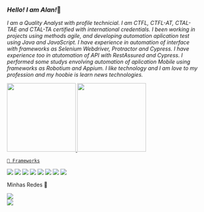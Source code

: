 ### <i> Hello! I am Alan!</i>🖖

<div>
  <i>
I am a Quality Analyst with profile technicial. I am CTFL, CTFL-AT, CTAL-TAE and CTAL-TA certified with international credentials. I been working in projects using methods agile, and developing automation aplication test using Java and JavaScript.
I have experience in automation of interface with frameworks as Selenium Webdriver, Protractor and Cypress. I have experience too in atutomation of API with RestAssured and Cypress. I performed some studys envolving automation of aplication Mobile using frameworks as Robotium and Appium.
I like technology and I am love to my profession and my hoobie is learn news technologies.
   </i>
 </div>
 <p>
 <p>
 <div>
  
  <a href="https://github.com/alanpaulodejesus">
  <img height="180em" src="https://github-readme-stats.vercel.app/api?username=alanpaulodejesus&show_icons=true&theme=dark&include_all_commits=true&count_private=true"/>
  <img height="180em" src="https://github-readme-stats.vercel.app/api/top-langs/?username=alanpaulodejesus&layout=compact&langs_count=7&theme=dark"/>
</div>

    🧰 Frameworks

<p>    
    <a href="#home"><img src=https://img.shields.io/badge/-Java%20-%23525252.svg?style=flat&logo=Java&logoColor=red&"></a>
    <a href="#home"><img src=https://img.shields.io/badge/-JUnit%20-%23525252.svg?style=flat&logo=cachet&"></a>
    <a href="#home"><img src=https://img.shields.io/badge/-javaScript%20-%23525252.svg?style=flat&logo=javaScript&"></a>
    <a href="#home"><img src=https://img.shields.io/badge/-Cucumber%20-%23525252.svg?style=flat&logo=cucumber&"></a>
    <a href="#home"><img src=https://img.shields.io/badge/-Selenium%20-%23525252.svg?style=flat&logo=selenium&"></a>
    <a href="#home"><img src=https://img.shields.io/badge/-GitHub%20-%23525252.svg?style=flat&logo=github&"></a>
    <a href="#home"><img src=https://img.shields.io/badge/-Cypress%20-%23525252.svg?style=flat&logo=cypress&"></a>
    <a href="#home"><img src=https://img.shields.io/badge/-Appium%20-%23525252.svg?style=flat&logo=selenium&logoColor=purple&"></a>
</p>
  
<p>
  Minhas Redes 🤝
<p><p><p> 
   <div>
    <a href="https://www.linkedin.com/in/alanpaulodejesus/" target="_blank"><img src="https://img.shields.io/badge/-LinkedIn-%230077B5?style=for-the-badge&logo=linkedin&logoColor=white" target="_blank"></a> 
  </div>
   <div>
       <a href="https://alanpaulodejesus.medium.com/" target="_blank"><img src="https://img.shields.io/badge/-Medium-%230077B5?style=for-the-badge&logo=medium&logoColor=white" target="_blank"></a> 
   </div>

 <p><p><p>
   
   
